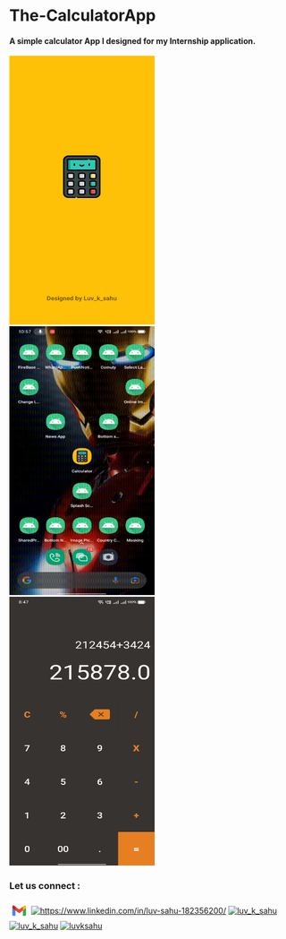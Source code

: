 # The-CalculatorApp

#### A simple calculator App I designed for my Internship application.
<div>
<img  src="res/SplashScreen.jpg" alt="luvksahu" height="480" width="260" display:inline/>
<img  src="res/AppGif.gif" alt="luvksahu" height="480" width="260" />
<img  src="res/MainUi.jpg" alt="luvksahu" height="480" width="260" />
 </div>

### Let us connect :

<a href="mailto:lksahuji365@gmail.com"><img align="center" width="35px" src="https://github.com/edent/SuperTinyIcons/raw/master/images/svg/gmail.svg" style="max-width: 100%;"></a>
<a href="https://www.linkedin.com/in/luv-sahu-182356200/" target="blank"><img align="center" src="https://raw.githubusercontent.com/rahuldkjain/github-profile-readme-generator/master/src/images/icons/Social/linked-in-alt.svg" alt="https://www.linkedin.com/in/luv-sahu-182356200/" height="30" width="40" /></a>
<a href="https://instagram.com/luv_k_sahu" target="blank"><img align="center" src="https://raw.githubusercontent.com/rahuldkjain/github-profile-readme-generator/master/src/images/icons/Social/instagram.svg" alt="luv_k_sahu" height="30" width="40" /></a>
<a href="https://twitter.com/luv_k_sahu" target="blank"><img align="center" src="https://raw.githubusercontent.com/rahuldkjain/github-profile-readme-generator/master/src/images/icons/Social/twitter.svg" alt="luv_k_sahu" height="30" width="40" /></a>
<a href="https://fb.com/luvksahu" target="blank"><img align="center" src="https://raw.githubusercontent.com/rahuldkjain/github-profile-readme-generator/master/src/images/icons/Social/facebook.svg" alt="luvksahu" height="30" width="40" /></a>

